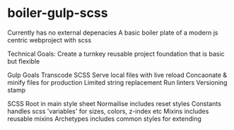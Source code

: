 # boiler-gulp-scss

Currently has no external depenacies 
A basic boiler plate of a modern js centric webproject with scss

Technical Goals:
Create a turnkey reusable project foundation that is basic but flexible 

Gulp Goals
Transcode SCSS
Serve local files with live reload
Concaonate & minify files for production
Limited string replacement
Run linters
Versioning stamp

SCSS
Root in main style sheet
Normailise includes reset styles
Constants handles scss 'variables' for sizes, colors, z-index etc
Mixins includes reusable mixins
Archetypes includes common styles for extending



